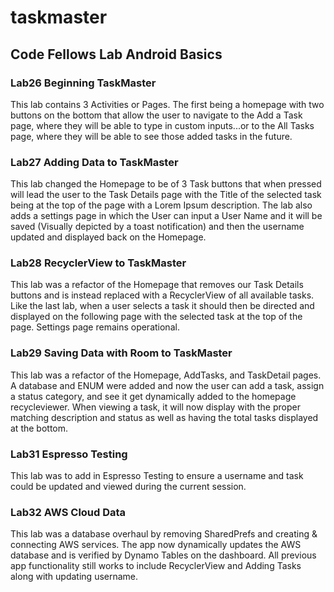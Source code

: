 # taskmaster

## Code Fellows Lab Android Basics

### Lab26 Beginning TaskMaster

This lab contains 3 Activities or Pages. The first being a homepage with two buttons on 
the bottom that allow the user to navigate to the Add a Task page, where they will be able to 
type in custom inputs...or to the All Tasks page, where they will be able to see those added tasks in 
the future.

### Lab27 Adding Data to TaskMaster

This lab changed the Homepage to be of 3 Task buttons that when pressed will lead the user
to the Task Details page with the Title of the selected task being at the top of the page
with a Lorem Ipsum description. The lab also adds a settings page in which the User can 
input a User Name and it will be saved (Visually depicted by a toast notification) and then 
the username updated and displayed back on the Homepage.

### Lab28 RecyclerView to TaskMaster

This lab was a refactor of the Homepage that removes our Task Details buttons and is instead
replaced with a RecyclerView of all available tasks. Like the last lab, when a user selects a task
it should then be directed and displayed on the following page with the selected task at the top
of the page. Settings page remains operational.


### Lab29 Saving Data with Room to TaskMaster

This lab was a refactor of the Homepage, AddTasks, and TaskDetail pages. A database and ENUM were
added and now the user can add a task, assign a status category, and see it get dynamically added
to the homepage recycleviewer. When viewing a task, it will now display with the proper matching 
description and status as well as having the total tasks displayed at the bottom.

### Lab31 Espresso Testing

This lab was to add in Espresso Testing to ensure a username and task could be updated and viewed
during the current session.

### Lab32 AWS Cloud Data

This lab was a database overhaul by removing SharedPrefs and creating & connecting AWS services.
The app now dynamically updates the AWS database and is verified by Dynamo Tables on the dashboard.
All previous app functionality still works to include RecyclerView and Adding Tasks along with
updating username.
